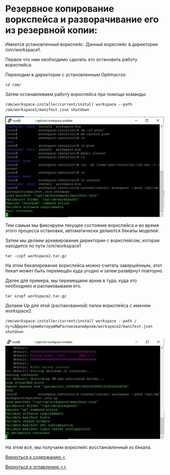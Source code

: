 # Резервное копирование воркспейса и разворачивание его из резервной копии:

Имеется установленный воркспейс. Данный воркспейс в директории /om/workspace1.

Первое что нам необходимо сделать это остановить работу воркспейса:

Переходим в директории с установленным Optimacros:

`cd /om/`

Затем останавливаем работу воркспейса при помощи команды:

`/om/workspace-installer/current/install workspace --path /om/workspace1/manifest.json shutdown`

![](./pictures/sshPutty4.jpg)

Тем самым мы фиксируем текущее состояние воркспейса и во время этого процесса остановки, автоматически делаются бекапы 
моделей.

Затем мы делаем архивирование директории с воркспейсом, которая находится по пути /om/workspace1

`tar -czpf workspace2.tar.gz`

На этом бекапирование воркспейса можно считать завершённым, этот бекап может быть перемещён куда угодно и затем 
развёрнут повторно.

Далее для примера, мы перемещаем архив в туда, куда это необходимо и распаковываем его.

`tar xzvpf workspace2.tar.gz`

Делаем Up для этой (распакованной) папки воркспейса с именем workspace2

`/om/workspace-installer/current/install workspace --path /путьВДиректориюКоторуюМыРаспаковалиАрхив/workspace2/manifest.json shutdown`

![](./pictures/sshPutty7.jpg)

На этом всё, мы получаем воркспейс восстановленный из бекапа.


[Вернуться к содержанию <](contents.md)

[Вернуться к оглавлению <<](index.md)
